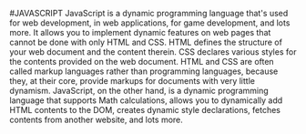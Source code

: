#JAVASCRIPT
JavaScript is a dynamic programming language that's used for web development, in web applications, for game development, and lots more.
It allows you to implement dynamic features on web pages that cannot be done with only HTML and CSS.
HTML defines the structure of your web document and the content therein. CSS declares various styles for the contents provided on the web document.
HTML and CSS are often called markup languages rather than programming languages, because they, at their core, provide markups for documents with very little dynamism.
JavaScript, on the other hand, is a dynamic programming language that supports Math calculations, allows you to dynamically add HTML contents to the DOM, creates dynamic style declarations, fetches contents from another website, and lots more.

